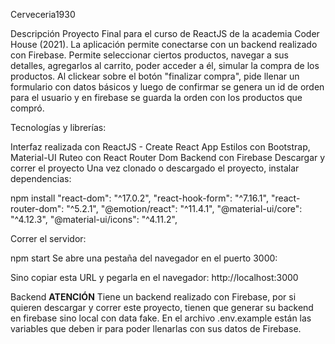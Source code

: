 Cerveceria1930

Descripción
Proyecto Final para el curso de ReactJS de la academia Coder House (2021). La aplicación permite conectarse con un backend realizado con Firebase. Permite seleccionar ciertos productos, navegar a sus detalles, agregarlos al carrito, poder acceder a él, simular la compra de los productos. Al clickear sobre el botón "finalizar compra", pide llenar un formulario con datos básicos y luego de confirmar se genera un id de orden para el usuario y en firebase se guarda la orden con los productos que compró.

Tecnologías y librerías:

Interfaz realizada con ReactJS - Create React App
Estilos con Bootstrap, Material-UI
Ruteo con React Router Dom
Backend con Firebase
Descargar y correr el proyecto
Una vez clonado o descargado el proyecto, instalar dependencias:

npm install
 "react-dom": "^17.0.2",
 "react-hook-form": "^7.16.1",
 "react-router-dom": "^5.2.1",
 "@emotion/react": "^11.4.1",
 "@material-ui/core": "^4.12.3",
 "@material-ui/icons": "^4.11.2",
 
Correr el servidor:

npm start
Se abre una pestaña del navegador en el puerto 3000:

Sino copiar esta URL y pegarla en el navegador: http://localhost:3000

Backend
**ATENCIÓN** Tiene un backend realizado con Firebase, por si quieren descargar y correr este proyecto, tienen que generar su backend en firebase sino local con data fake. En el archivo .env.example están las variables que deben ir para poder llenarlas con sus datos de Firebase.
